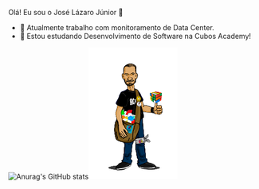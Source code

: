 Olá! Eu sou o José Lázaro Júnior 👋

<!--
**joselazarojunior/joselazarojunior** is a ✨ _special_ ✨ repository because its `README.md` (this file) appears on your GitHub profile.
Here are some ideas to get you started:
-->
- 🔭 Atualmente trabalho com monitoramento de Data Center.
- 🌱 Estou estudando Desenvolvimento de Software na Cubos Academy!

![Anurag's GitHub stats](https://github-readme-stats.vercel.app/api?username=joselazarojunior&count_private=true&show_icons=true&theme=radical)![alt text](https://github.com/joselazarojunior/joselazarojunior/blob/main/avatar_github.png "avatar")


